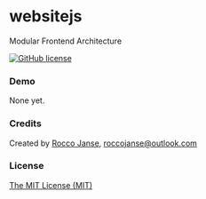 # websitejs
Modular Frontend Architecture
 
[![GitHub license](https://img.shields.io/badge/license-MIT-blue.svg)](https://raw.githubusercontent.com/websitejs/websitejs/master/LICENSE)

### Demo

None yet.

### Credits

Created by [Rocco Janse](http://roccojanse.nl), [roccojanse@outlook.com](mailto:roccojanse@outlook.com)

### License

[The MIT License (MIT)](http://opensource.org/licenses/mit-license.php)
